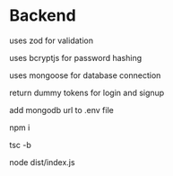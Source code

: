 

# Backend

uses zod for validation

uses bcryptjs for password hashing  

uses mongoose for database connection

return dummy tokens for login and signup

add mongodb url to .env file

npm i 

tsc -b 

node dist/index.js